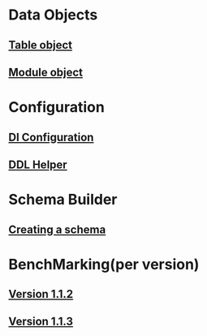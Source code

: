 ﻿# Data Objects
## [Table object](orpheus_table.md)
## [Module object](orpheus_module.md)
# Configuration
## [DI Configuration](orpheus_and_di.md)
## [DDL Helper](orpheus_ddl_helper.md)
# Schema Builder
## [Creating a schema](orpheus_creating_schema.md)
# BenchMarking(per version)
## [Version 1.1.2](benchmarks/orpheus_benchmarking_results_1.1.2.md)
## [Version 1.1.3](benchmarks/orpheus_benchmarking_results_1.1.3.md)